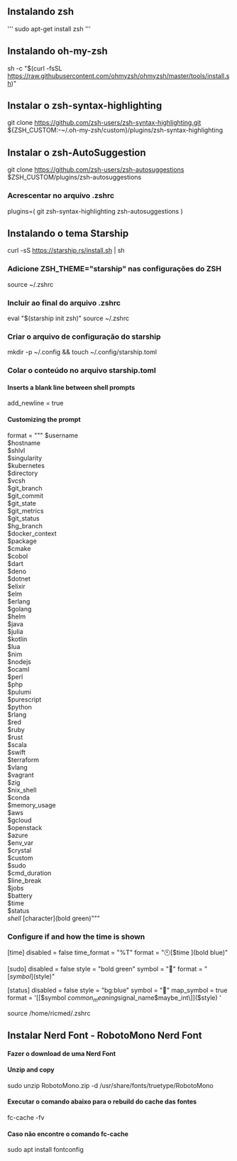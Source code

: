 ## Instalando zsh
'''
sudo apt-get install zsh 
'''

## Instalando oh-my-zsh
sh -c "$(curl -fsSL https://raw.githubusercontent.com/ohmyzsh/ohmyzsh/master/tools/install.sh)"

## Instalar o zsh-syntax-highlighting
git clone https://github.com/zsh-users/zsh-syntax-highlighting.git ${ZSH_CUSTOM:-~/.oh-my-zsh/custom}/plugins/zsh-syntax-highlighting


## Instalar o zsh-AutoSuggestion
git clone https://github.com/zsh-users/zsh-autosuggestions $ZSH_CUSTOM/plugins/zsh-autosuggestions

### Acrescentar no arquivo .zshrc
plugins=(
    git
    zsh-syntax-highlighting
    zsh-autosuggestions
)

## Instalando o tema Starship
curl -sS https://starship.rs/install.sh | sh

### Adicione ZSH_THEME="starship" nas configurações do ZSH
source ~/.zshrc

### Incluir ao final do arquivo .zshrc
eval "$(starship init zsh)"
source ~/.zshrc

### Criar o arquivo de configuração do starship
mkdir -p ~/.config && touch ~/.config/starship.toml

### Colar o conteúdo no arquivo starship.toml

#### Inserts a blank line between shell prompts
add_newline = true

#### Customizing the prompt
format = """
$username\
$hostname\
$shlvl\
$singularity\
$kubernetes\
$directory\
$vcsh\
$git_branch\
$git_commit\
$git_state\
$git_metrics\
$git_status\
$hg_branch\
$docker_context\
$package\
$cmake\
$cobol\
$dart\
$deno\
$dotnet\
$elixir\
$elm\
$erlang\
$golang\
$helm\
$java\
$julia\
$kotlin\
$lua\
$nim\
$nodejs\
$ocaml\
$perl\
$php\
$pulumi\
$purescript\
$python\
$rlang\
$red\
$ruby\
$rust\
$scala\
$swift\
$terraform\
$vlang\
$vagrant\
$zig\
$nix_shell\
$conda\
$memory_usage\
$aws\
$gcloud\
$openstack\
$azure\
$env_var\
$crystal\
$custom\
$sudo\
$cmd_duration\
$line_break\
$jobs\
$battery\
$time\
$status\
$shell\
[$character](bold green)"""

### Configure if and how the time is shown
[time]
disabled = false
time_format = "%T"
format = "🕙[$time ](bold blue)"

[sudo]
disabled = false
style = "bold green"
symbol = "💪"
format = "[<SUDO>$symbol]($style)"

[status]
disabled = false
style = "bg:blue"
symbol = "🔴"
map_symbol = true
format = '[\[$symbol $common_meaning$signal_name$maybe_int\]]($style) '

source /home/ricmed/.zshrc 

## Instalar Nerd Font - RobotoMono Nerd Font
#### Fazer o download de uma Nerd Font

#### Unzip and copy
sudo unzip RobotoMono.zip -d /usr/share/fonts/truetype/RobotoMono

#### Executar o comando abaixo para o rebuild do cache das fontes
fc-cache -fv

#### Caso não encontre o comando fc-cache
sudo apt install fontconfig
